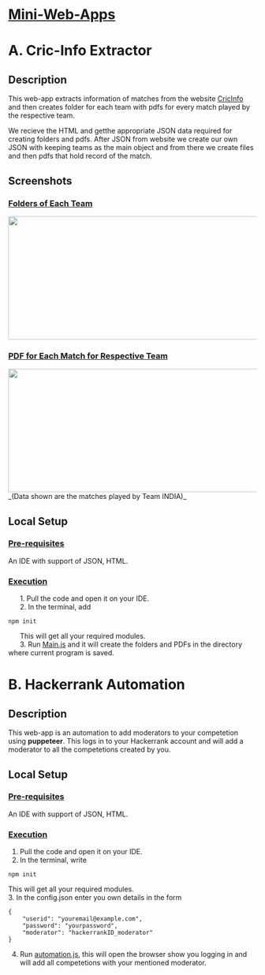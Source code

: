 # <ins>Mini-Web-Apps</ins>
# A. Cric-Info Extractor
## Description
This web-app extracts information of matches from the website [CricInfo](www.espncricinfo.com/series/icc-cricket-world-cup-2019-1144415/match-results) and then creates folder for each team with pdfs for every match played by the respective team.

We recieve the HTML and getthe appropriate JSON data required for creating folders and pdfs. After JSON from website we create our own JSON with keeping teams as the main object and from there we create files and then pdfs that hold record of the match.

## Screenshots
### <ins>Folders of Each Team</ins>
<img src="https://user-images.githubusercontent.com/33955028/140860482-52f9ce83-f958-49bd-8926-62ec9bb2af1c.png" width="550" height="250">

### <ins>PDF for Each Match for Respective Team</ins>
<img src="https://user-images.githubusercontent.com/33955028/140860697-bbcf1880-b309-4feb-a53c-aaff4543e29a.png" width="550" height="250">
_(Data shown are the matches played by Team INDIA)_

## Local Setup
### <ins>Pre-requisites</ins>
An IDE with support of JSON, HTML.

### <ins>Execution</ins>
&nbsp;&nbsp;&nbsp;&nbsp;&nbsp;&nbsp;1. Pull the code and open it on your IDE.<br />
&nbsp;&nbsp;&nbsp;&nbsp;&nbsp;&nbsp;2. In the terminal, add 
```
npm init
```
&nbsp;&nbsp;&nbsp;&nbsp;&nbsp;&nbsp;This will get all your required modules.<br />
&nbsp;&nbsp;&nbsp;&nbsp;&nbsp;&nbsp;3. Run [Main.js](https://github.com/blank0826/Mini-Web-Apps/blob/master/Cric-Info%20Extractor/Main.js) and it will create the folders and PDFs in the directory where current program is saved.

# B. Hackerrank Automation
## Description
This web-app is an automation to add moderators to your competetion using **puppeteer**. This logs in to your Hackerrank account and will add a moderator to all the competetions created by you.

## Local Setup
### <ins>Pre-requisites</ins>
An IDE with support of JSON, HTML.

### <ins>Execution</ins>
1. Pull the code and open it on your IDE.<br />
2. In the terminal, write
```
npm init
```
This will get all your required modules.<br />
3. In the config.json enter you own details in the form
```
{
    "userid": "youremail@example.com",
    "password": "yourpassword",
    "moderator": "hackerrankID_moderator"
}
```
4. Run [automation.js](https://github.com/blank0826/Mini-Web-Apps/blob/master/HackerrankAutomation/automation.js), this will open the browser show you logging in and will add all competetions with your mentioned moderator.
